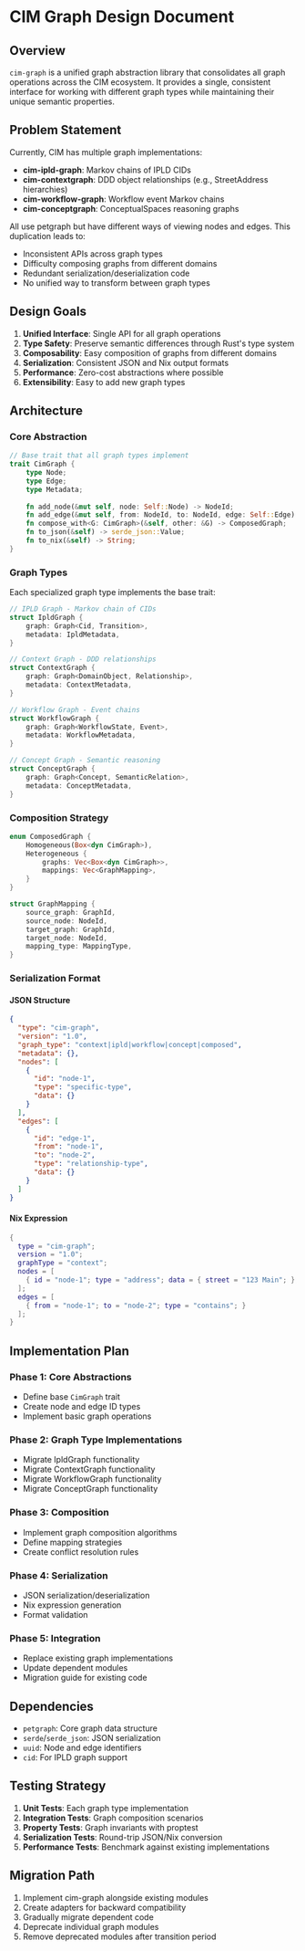 # CIM Graph Design Document

## Overview

`cim-graph` is a unified graph abstraction library that consolidates all graph operations across the CIM ecosystem. It provides a single, consistent interface for working with different graph types while maintaining their unique semantic properties.

## Problem Statement

Currently, CIM has multiple graph implementations:
- **cim-ipld-graph**: Markov chains of IPLD CIDs
- **cim-contextgraph**: DDD object relationships (e.g., StreetAddress hierarchies)
- **cim-workflow-graph**: Workflow event Markov chains
- **cim-conceptgraph**: ConceptualSpaces reasoning graphs

All use petgraph but have different ways of viewing nodes and edges. This duplication leads to:
- Inconsistent APIs across graph types
- Difficulty composing graphs from different domains
- Redundant serialization/deserialization code
- No unified way to transform between graph types

## Design Goals

1. **Unified Interface**: Single API for all graph operations
2. **Type Safety**: Preserve semantic differences through Rust's type system
3. **Composability**: Easy composition of graphs from different domains
4. **Serialization**: Consistent JSON and Nix output formats
5. **Performance**: Zero-cost abstractions where possible
6. **Extensibility**: Easy to add new graph types

## Architecture

### Core Abstraction

```rust
// Base trait that all graph types implement
trait CimGraph {
    type Node;
    type Edge;
    type Metadata;
    
    fn add_node(&mut self, node: Self::Node) -> NodeId;
    fn add_edge(&mut self, from: NodeId, to: NodeId, edge: Self::Edge) -> EdgeId;
    fn compose_with<G: CimGraph>(&self, other: &G) -> ComposedGraph;
    fn to_json(&self) -> serde_json::Value;
    fn to_nix(&self) -> String;
}
```

### Graph Types

Each specialized graph type implements the base trait:

```rust
// IPLD Graph - Markov chain of CIDs
struct IpldGraph {
    graph: Graph<Cid, Transition>,
    metadata: IpldMetadata,
}

// Context Graph - DDD relationships
struct ContextGraph {
    graph: Graph<DomainObject, Relationship>,
    metadata: ContextMetadata,
}

// Workflow Graph - Event chains
struct WorkflowGraph {
    graph: Graph<WorkflowState, Event>,
    metadata: WorkflowMetadata,
}

// Concept Graph - Semantic reasoning
struct ConceptGraph {
    graph: Graph<Concept, SemanticRelation>,
    metadata: ConceptMetadata,
}
```

### Composition Strategy

```rust
enum ComposedGraph {
    Homogeneous(Box<dyn CimGraph>),
    Heterogeneous {
        graphs: Vec<Box<dyn CimGraph>>,
        mappings: Vec<GraphMapping>,
    }
}

struct GraphMapping {
    source_graph: GraphId,
    source_node: NodeId,
    target_graph: GraphId,
    target_node: NodeId,
    mapping_type: MappingType,
}
```

### Serialization Format

#### JSON Structure
```json
{
  "type": "cim-graph",
  "version": "1.0",
  "graph_type": "context|ipld|workflow|concept|composed",
  "metadata": {},
  "nodes": [
    {
      "id": "node-1",
      "type": "specific-type",
      "data": {}
    }
  ],
  "edges": [
    {
      "id": "edge-1",
      "from": "node-1",
      "to": "node-2",
      "type": "relationship-type",
      "data": {}
    }
  ]
}
```

#### Nix Expression
```nix
{
  type = "cim-graph";
  version = "1.0";
  graphType = "context";
  nodes = [
    { id = "node-1"; type = "address"; data = { street = "123 Main"; }; }
  ];
  edges = [
    { from = "node-1"; to = "node-2"; type = "contains"; }
  ];
}
```

## Implementation Plan

### Phase 1: Core Abstractions
- Define base `CimGraph` trait
- Create node and edge ID types
- Implement basic graph operations

### Phase 2: Graph Type Implementations
- Migrate IpldGraph functionality
- Migrate ContextGraph functionality
- Migrate WorkflowGraph functionality
- Migrate ConceptGraph functionality

### Phase 3: Composition
- Implement graph composition algorithms
- Define mapping strategies
- Create conflict resolution rules

### Phase 4: Serialization
- JSON serialization/deserialization
- Nix expression generation
- Format validation

### Phase 5: Integration
- Replace existing graph implementations
- Update dependent modules
- Migration guide for existing code

## Dependencies

- `petgraph`: Core graph data structure
- `serde`/`serde_json`: JSON serialization
- `uuid`: Node and edge identifiers
- `cid`: For IPLD graph support

## Testing Strategy

1. **Unit Tests**: Each graph type implementation
2. **Integration Tests**: Graph composition scenarios
3. **Property Tests**: Graph invariants with proptest
4. **Serialization Tests**: Round-trip JSON/Nix conversion
5. **Performance Tests**: Benchmark against existing implementations

## Migration Path

1. Implement cim-graph alongside existing modules
2. Create adapters for backward compatibility
3. Gradually migrate dependent code
4. Deprecate individual graph modules
5. Remove deprecated modules after transition period